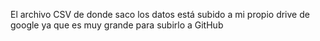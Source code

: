 El archivo CSV de donde saco los datos está subido a mi propio drive de google ya que es muy grande para subirlo a GitHub
